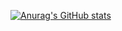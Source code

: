 [![Anurag's GitHub stats](https://github-readme-stats.vercel.app/api?username=dopigfx)](https://github.com/anuraghazra/github-readme-stats)
